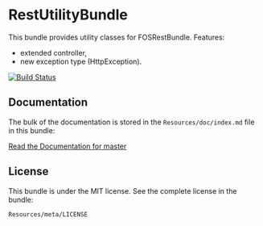 RestUtilityBundle
=================

This bundle provides utility classes for FOSRestBundle.
Features:
- extended controller,
- new exception type (HttpException).

[![Build Status](https://secure.travis-ci.org/PQstudio/RestUtilityBundle.png?branch=master)](http://travis-ci.org/PQstudio/RestUtilityBundle)

Documentation
-------------

The bulk of the documentation is stored in the `Resources/doc/index.md`
file in this bundle:

[Read the Documentation for master](https://github.com/PQstudio/RestUtilityBundle/blob/master/Resources/doc/index.md)


License
-------

This bundle is under the MIT license. See the complete license in the bundle: 

    Resources/meta/LICENSE
